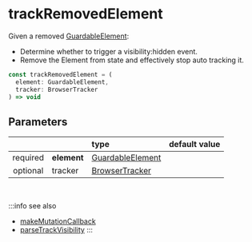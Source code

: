 # trackRemovedElement

Given a removed [GuardableElement](/tracking/api-reference/definitions/GuardableElement.md):

- Determine whether to trigger a visibility:hidden event. 
- Remove the Element from state and effectively stop auto tracking it.

```typescript
const trackRemovedElement = (
  element: GuardableElement, 
  tracker: BrowserTracker
) => void
```

## Parameters
|          |             | type                                                                        | default value
| :-:      | :--         | :--                                                                         | :--           
| required | **element** | [GuardableElement](/tracking/api-reference/definitions/GuardableElement.md) |
| optional | tracker     | [BrowserTracker](/tracking/api-reference/general/BrowserTracker.md)         |

<br />

:::info see also
- [makeMutationCallback](/tracking/api-reference/mutationObserver/makeMutationCallback.md)
- [parseTrackVisibility](/tracking/api-reference/common/parsers/parseTrackVisibility.md)
:::
